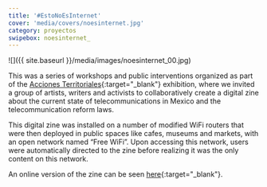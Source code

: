 ```yaml
---
title: '#EstoNoEsInternet'
cover: 'media/covers/noesinternet.jpg'
category: proyectos
swipebox: noesinternet_
---
```

![]({{ site.baseurl }}/media/images/noesinternet_00.jpg)

This was a series of workshops and public interventions organized as part of the [Acciones Territoriales](http://accionesterritoriales.blogspot.mx/){:target="_blank"} exhibition, where we invited a group of artists, writers and activists to collaboratively create a digital zine about the current state of telecommunications in Mexico and the telecommunication reform laws.

This digital zine was installed on a number of modified WiFi routers that were then deployed in public spaces like cafes, museums and markets, with an open network named “Free WiFi”. Upon accessing this network, users were automatically directed to the zine before realizing it was the only content on this network.

An online version of the zine can be seen [here](http://estonoesinternet.astrovandalistas.cc/){:target="_blank"}.
